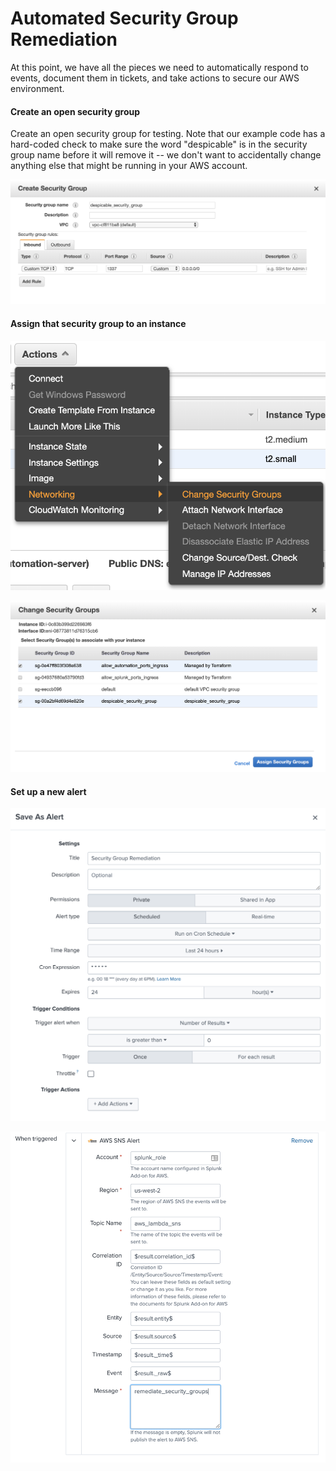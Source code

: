 # Automated Security Group Remediation

At this point, we have all the pieces we need to automatically respond to events, document them in tickets, and take actions to secure our AWS environment.

#### Create an open security group
Create an open security group for testing. Note that our example code has a hard-coded check to make sure the word "despicable" is in the security group name before it will remove it -- we don't want to accidentally change anything else that might be running in your AWS account.

![security_group_creation.png](images/security_group_creation.png?raw=true "security_group_creation.png")

#### Assign that security group to an instance
![security_group_assignment_1.png](images/security_group_assignment_1.png?raw=true "security_group_assignment_1.png")

![security_group_assignment_2.png](images/security_group_assignment_2.png?raw=true "security_group_assignment_2.png")

#### Set up a new alert
![security_group_remediation1.png](images/security_group_remediation1.png?raw=true "security_group_remediation1.png")

![security_group_remediation2.png](images/security_group_remediation2.png?raw=true "security_group_remediation2.png")

